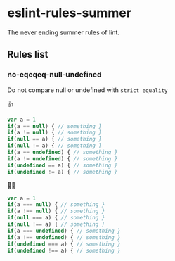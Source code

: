 # eslint-rules-summer

The never ending summer rules of lint.

## Rules list

### no-eqeqeq-null-undefined

Do not compare null or undefined with `strict equality`

👍

```javascript
var a = 1
if(a == null) { // something }
if(a != null) { // something }
if(null == a) { // something }
if(null != a) { // something }
if(a == undefined) { // something }
if(a != undefined) { // something }
if(undefined == a) { // something }
if(undefined != a) { // something }
```

🙅‍♂️

```javascript
var a = 1
if(a === null) { // something }
if(a !== null) { // something }
if(null === a) { // something }
if(null !== a) { // something }
if(a === undefined) { // something }
if(a !== undefined) { // something }
if(undefined === a) { // something }
if(undefined !== a) { // something }
```
